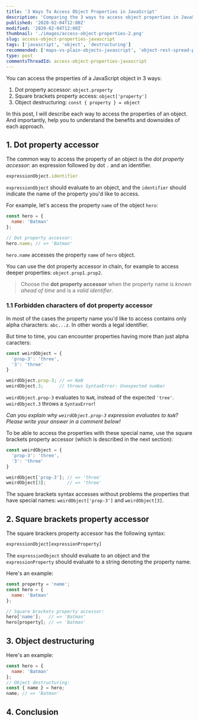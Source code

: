```yaml
---
title: '3 Ways To Access Object Properties in JavaScript'
description: 'Comparing the 3 ways to access object properties in JavaScript: '
published: '2020-02-04T12:00Z'
modified: '2020-02-04T12:00Z'
thumbnail: './images/access-object-properties-2.png'
slug: access-object-properties-javascript
tags: ['javascript', 'object', 'destructuring']
recommended: ['maps-vs-plain-objects-javascript', 'object-rest-spread-properties-javascript']
type: post
commentsThreadId: access-object-properties-javascript
---
```


You can access the properties of a JavaScript object in 3 ways: 

1. Dot property accessor: `object.property`
2. Square brackets property access: `object['property']`
3. Object destructuring: `const { property } = object`

In this post, I will describe each way to access the properties of an object. And importantly, help you to understand the benefits and downsides of each approach.  

## 1. Dot property accessor

The common way to access the property of an object is the *dot property accessor*: an expression followed by dot `.` and an identifier.  

```javascript
expressionObject.identifier
```

`expressionObject` should evaluate to an object, and the `identifier` should indicate the name of the property you'd like to access.   

For example, let's access the property `name` of the object `hero`:

```javascript
const hero = {
  name: 'Batman'
};

// Dot property accessor:
hero.name; // => 'Batman'
```

`hero.name` accesses the property `name` of `hero` object.  

You can use the dot property accessor in chain, for example to access deeper properties: `object.prop1.prop2`.  

> Choose the **dot property accessor** when the property name is *known ahead of time* and is a *valid identifier*.    

### 1.1 Forbidden characters of dot property accessor

In most of the cases the property name you'd like to access contains only alpha characters: `abc...z`. In other words a legal identifier.  

But time to time, you can encounter properties having more than just alpha caracters:  

```javascript
const weirdObject = {
  'prop-3': 'three',
  '3': 'three'
}

weirdObject.prop-3; // => NaN
weirdObject.3;      // throws SyntaxError: Unexpected number
```

`weirdObject.prop-3` evaluates to `NaN`, instead of the expected `'tree'`.  
`weirdObject.3` throws a `SyntaxError`!  

*Can you explain why `weirdObject.prop-3` expression evaluates to `NaN`? Please write your answer in a comment below!*

To be able to access the properties with these special name, use the square brackets property accessor (which is described in the next section):

```javascript
const weirdObject = {
  'prop-3': 'three',
  '3': 'three'
}

weirdObject['prop-3']; // => 'three'
weirdObject[3];        // => 'three' 
```

The square brackets syntax accesses without problems the properties that have special names: `weirdObject['prop-3']` and `weirdObject[3]`.  

## 2. Square brackets property accessor

The square brackers property accessor has the following syntax:

```javascript
expressionObject[expressionProperty]
```

The `expressionObject` should evaluate to an object and the `expressionProperty` should evaluate to a string denoting the property name.  

Here's an example:

```javascript
const property = 'name';
const hero = {
  name: 'Batman'
};

// Square brackets property accessor:
hero['name'];   // => 'Batman'
hero[property]; // => 'Batman'
```



## 3. Object destructuring

Here's an example:

```javascript
const hero = {
  name: 'Batman'
};
// Object destructuring:
const { name } = hero;
name; // => 'Batman'
```

## 4. Conclusion

